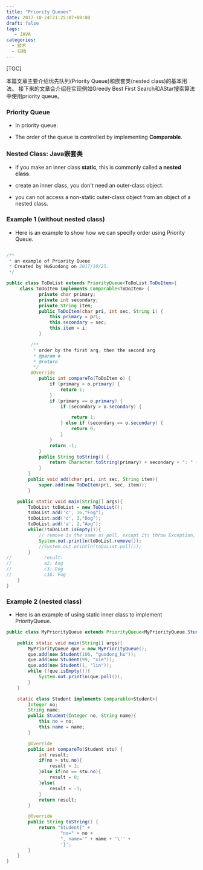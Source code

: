 ```yaml
---
title: "Priority Queues"
date: 2017-10-24T21:25:07+08:00
draft: false
tags: 
   - JAVA
categories:
  - 技术
  - 归档
---
```


[TOC]

本篇文章主要介绍优先队列(Priority Queue)和嵌套类(nested class)的基本用法。
接下来的文章会介绍在实现例如Greedy Best First Search和AStar搜索算法中使用priority queue。

<!--more-->

### Priority Queue

- In priority queue:

- The order of the queue is controlled by implementing **Comparable**.

### Nested Class: Java嵌套类

- if you make an inner class **static**, this is commonly called **a nested class**.

- create an inner class, you don't need an outer-class object.

- you can not access a non-static outer-class object from an object of a nested class.

### Example 1 (without nested class)

- Here is an example to show how we can specify order using Priority Queue.

<!--more-->

```java

/**
 * an example of Priority Queue
 * Created by HuGuodong on 2017/10/25.
 */

public class ToDoList extends PriorityQueue<ToDoList.ToDoItem>{
     class ToDoItem implements Comparable<ToDoItem> {
            private char primary;
            private int secondary;
            private String item;
            public ToDoItem(char pri, int sec, String i) {
                this.primary = pri;
                this.secondary = sec;
                this.item = i;
            }

         /**
          * order by the first arg, then the second arg
          * @param o
          * @return
          */
         @Override
            public int compareTo(ToDoItem o) {
                if (primary > o.primary) {
                    return 1;
                }
                if (primary == o.primary) {
                    if (secondary > o.secondary) {

                        return 1;
                    } else if (secondary == o.secondary) {
                        return 0;
                    }
                }
                return -1;
            }
            public String toString() {
                return Character.toString(primary) + secondary + ": " + item;
            }
        }
        public void add(char pri, int sec, String item){
            super.add(new ToDoItem(pri, sec, item));
        }

    public static void main(String[] args){
        ToDoList toDoList = new ToDoList();
        toDoList.add('c', 16,"Fog");
        toDoList.add('c', 3,"Dog");
        toDoList.add('a', 2,"Aog");
        while(!toDoList.isEmpty()){
            // remove is the same as poll, except its throw Exception, when it's empty.
            System.out.println(toDoList.remove());
            //System.out.println(toDoList.poll());
        }
//            result:
//            a2: Aog
//            c3: Dog
//            c16: Fog
    }
}

```

### Example 2 (nested class)

- Here is an example of using static inner class to implement PriorityQueue.

```java
public class MyPriorityQueue extends PriorityQueue<MyPriorityQueue.Student>{

    public static void main(String[] args){
        MyPriorityQueue que = new MyPriorityQueue();
        que.add(new Student(100, "guodong_hu"));
        que.add(new Student(99, "xie"));
        que.add(new Student(1, "lin"));
        while (!que.isEmpty()){
            System.out.println(que.poll());
        }
    }

    static class Student implements Comparable<Student>{
        Integer no;
        String name;
        public Student(Integer no, String name){
            this.no = no;
            this.name = name;
        }

        @Override
        public int compareTo(Student stu) {
            int result;
            if(no > stu.no){
                result = 1;
            }else if(no == stu.no){
                result = 0;
            }else{
                result = -1;
            }
            return result;
        }

        @Override
        public String toString() {
            return "Student{" +
                    "no=" + no +
                    ", name='" + name + '\'' +
                    '}';
        }
    }
}
```
